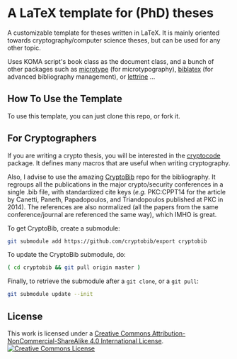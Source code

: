 # A LaTeX template for (PhD) theses

A customizable template for theses written in LaTeX. It is mainly oriented towards cryptography/computer science theses, but can be used for any other topic.

Uses KOMA script's book class as the document class, and a bunch of other packages such as [microtype](https://www.ctan.org/pkg/microtype) (for microtypography), [biblatex](https://ctan.org/pkg/biblatex) (for advanced bibliography management), or [lettrine](https://ctan.org/pkg/lettrine) ...

How To Use the Template
-----------------------

To use this template, you can just clone this repo, or fork it.


For Cryptographers
------------------

If you are writing a crypto thesis, you will be interested in the [cryptocode](https://ctan.org/pkg/cryptocode) package. It defines many macros that are useful when writing cryptography.

Also, I advise to use the amazing [CryptoBib](https://cryptobib.di.ens.fr) repo for the bibliography. It regroups all the publications in the major crypto/security conferences in a single .bib file, with standardized cite keys (*e.g.* PKC:CPPT14 for the article by Canetti, Paneth, Papadopoulos, and Triandopoulos published at PKC in 2014). The references are also normalized (all the papers from the same conference/journal are referenced the same way), which IMHO is great.

To get CryptoBib, create a submodule:
```sh
git submodule add https://github.com/cryptobib/export cryptobib
```
To update the CryptoBib submodule, do:
```sh
( cd cryptobib && git pull origin master )
```
Finally, to retrieve the submodule after a `git clone`, or a `git pull`:
```sh
git submodule update --init
```

License
-------
This work is licensed under a [Creative Commons Attribution-NonCommercial-ShareAlike 4.0 International License](http://creativecommons.org/licenses/by-nc-sa/4.0/).
[![Creative Commons License](https://i.creativecommons.org/l/by-nc-sa/4.0/88x31.png)](http://creativecommons.org/licenses/by-nc-sa/4.0/)